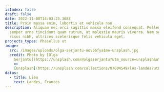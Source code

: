 ```yaml
---
isIndex: false
draft: false
date: 2022-11-08T14:03:23.368Z
title: Proin massa enim, lobortis et vehicula non
description: Aliquam nec orci sagittis massa eleifend consequat. Pellentesque
  semper urna tincidunt quam rutrum, ut molestie mauris viverra. Nam sagittis
  risus nibh, ultrices scelerisque felis vehicula eget.
projects_types: Phasellus ut
image:
  src: /images/uploads/olga-serjantu-nov56fya1me-unsplash.jpg
  credit: Photo by [Olga
    Serjantu](https://unsplash.com/@olgaserjantu?utm_source=unsplash&utm_medium=referral&utm_content=creditCopyText)
    on
    [Unsplash](https://unsplash.com/collections/87604549/les-landes?utm_source=unsplash&utm_medium=referral&utm_content=creditCopyText)
datas:
  - title: Lieu
    text: Landes, Frances
---
```

